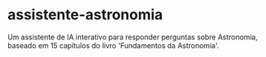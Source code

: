 # assistente-astronomia
Um assistente de IA interativo para responder perguntas sobre Astronomia, baseado em 15 capítulos do livro 'Fundamentos da Astronomia'.
